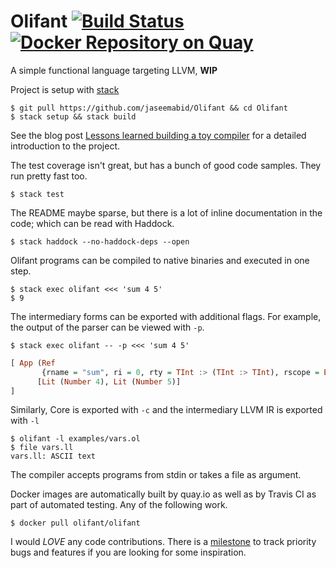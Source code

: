 # Olifant [![Build Status](https://travis-ci.org/jaseemabid/Olifant.svg?branch=master)](https://travis-ci.org/jaseemabid/Olifant) [![Docker Repository on Quay](https://quay.io/repository/jaseemabid/olifant/status "Docker Repository on Quay")](https://quay.io/repository/jaseemabid/olifant)

A simple functional language targeting LLVM, __WIP__

Project is setup with [stack][stack]

    $ git pull https://github.com/jaseemabid/Olifant && cd Olifant
    $ stack setup && stack build

See the blog post [Lessons learned building a toy compiler][blog] for a detailed
introduction to the project.

The test coverage isn't great, but has a bunch of good code samples. They run
pretty fast too.

    $ stack test

The README maybe sparse, but there is a lot of inline documentation in the code;
which can be read with Haddock.

    $ stack haddock --no-haddock-deps --open

Olifant programs can be compiled to native binaries and executed in one step.

    $ stack exec olifant <<< 'sum 4 5'
    $ 9

The intermediary forms can be exported with additional flags. For example, the
output of the parser can be viewed with `-p`.

    $ stack exec olifant -- -p <<< 'sum 4 5'

```haskell
[ App (Ref
       {rname = "sum", ri = 0, rty = TInt :> (TInt :> TInt), rscope = Extern})
      [Lit (Number 4), Lit (Number 5)]
]
```

Similarly, Core is exported with `-c` and the intermediary LLVM IR is exported
with `-l`

    $ olifant -l examples/vars.ol
    $ file vars.ll
    vars.ll: ASCII text

The compiler accepts programs from stdin or takes a file as argument.

Docker images are automatically built by quay.io as well as by Travis CI as part
of automated testing. Any of the following work.

    $ docker pull olifant/olifant

I would *LOVE* any code contributions. There is a [milestone][milestone] to
track priority bugs and features if you are looking for some inspiration.

[blog]: https://jaseemabid.github.io/2017/07/04/compiler.html
[stack]: https://haskellstack.org
[milestone]: https://github.com/jaseemabid/Olifant/milestone/2
